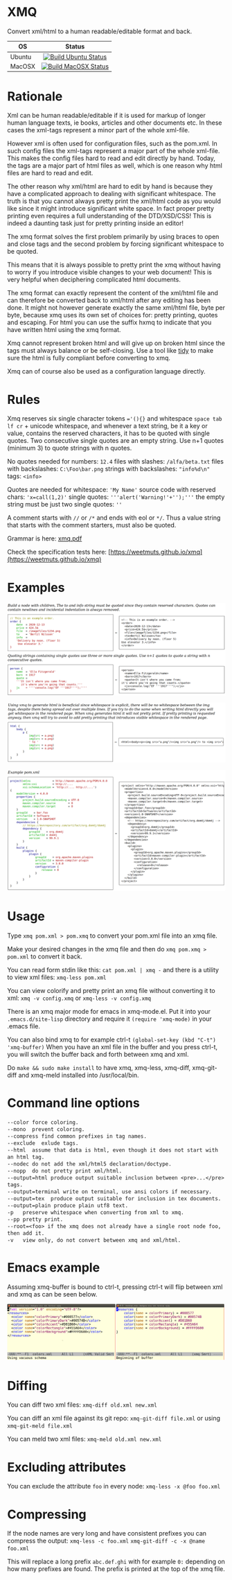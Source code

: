 # XMQ

Convert xml/html to a human readable/editable format and back.

| OS           | Status           |
| ------------ |:-------------:|
| Ubuntu | [![Build Ubuntu Status](https://github.com/weetmuts/xmq/workflows/Build%20Ubuntu/badge.svg)](https://github.com/weetmuts/xmq/actions)|
| MacOSX | [![Build MacOSX Status](https://github.com/weetmuts/xmq/workflows/Build%20MacOSX/badge.svg)](https://github.com/weetmuts/xmq/actions)|

# Rationale

Xml can be human readable/editable if it is used for markup of longer
human language texts, ie books, articles and other documents etc. In
these cases the xml-tags represent a minor part of the whole xml-file.

However xml is often used for configuration files, such as the
pom.xml.  In such config files the xml-tags represent a major part of
the whole xml-file.  This makes the config files hard to read and edit
directly by hand.  Today, the tags are a major part of html files as
well, which is one reason why html files are hard to read and edit.

The other reason why xml/html are hard to edit by hand is because they
have a complicated approach to dealing with significant whitespace.
The truth is that you cannot always pretty print the xml/html code as
you would like since it might introduce significant white space.  In
fact proper pretty printing even requires a full understanding of the
DTD/XSD/CSS!  This is indeed a daunting task just for pretty printing inside
an editor!

The xmq format solves the first problem primarily by using braces to
open and close tags and the second problem by forcing significant
whitespace to be quoted.

This means that it is always possible to pretty print the xmq without
having to worry if you introduce visible changes to your web document!
This is very helpful when deciphering complicated html documents.

The xmq format can exactly represent the content of the xml/html file
and can therefore be converted back to xml/html after any editing has
been done.  It might not however generate exactly the same xml/html
file, byte per byte, because xmq uses its own set of choices for:
pretty printing, quotes and escaping. For html you can use the suffix
hxmq to indicate that you have written html using the xmq format.

Xmq cannot represent broken html and will give up on broken html since
the tags must always balance or be self-closing. Use a tool like
[tidy](http://manpages.ubuntu.com/manpages/bionic/man1/tidy.1.html)
to make sure the html is fully compliant before converting to xmq.

Xmq can of course also be used as a configuration language directly.

# Rules

Xmq reserves six single character tokens `='(){}` and whitespace
`space tab lf cr` + unicode whitespace, and whenever a text string, be
it a key or value, contains the reserved characters, it has to be
quoted with single quotes. Two consecutive single quotes are an empty
string. Use n+1 quotes (minimum 3) to quote strings with n quotes.

No quotes needed for numbers: `12.4` files with slashes: `/alfa/beta.txt` files with backslashes: `C:\Foo\bar.png`
strings with backslashes: `"info%d\n"` tags: `<info>`

Quotes are needed for whitespace: `'My Name'` source code with reserved chars: `'x=call(1,2)'`
single quotes: `'''alert('Warning!'+'');'''` the empty string must be just two single quotes: `''`

A comment starts with `//` or `/*` and ends with eol or `*/`. Thus a
value string that starts with the comment starters, must also be quoted.

Grammar is here: [xmq.pdf](https://github.com/weetmuts/xmq/blob/master/doc/xmq.pdf)

Check the specification tests here: [https://weetmuts.github.io/xmq](https://weetmuts.github.io/xmq)

# Examples

![Example1](/doc/ex1.png)

![Example1](/doc/ex2.png)

![Example1](/doc/ex3.png)

# Usage

Type `xmq pom.xml > pom.xmq` to convert your pom.xml file into an xmq file.

Make your desired changes in the xmq file and then
do `xmq pom.xmq > pom.xml` to convert it back.

You can read form stdin like this:  `cat pom.xml | xmq -`
and there is a utility to view xml files: `xmq-less pom.xml`

You can view colorify and pretty print an xmq file without converting it to xml:
`xmq -v config.xmq` or `xmq-less -v config.xmq`

There is an xmq major mode for emacs in xmq-mode.el.
Put it into your `.emacs.d/site-lisp` directory and
require it `(require 'xmq-mode)` in your .emacs file.

You can also bind xmq to for example ctrl-t `(global-set-key (kbd "C-t") 'xmq-buffer)`
When you have an xml file in the buffer and you press ctrl-t, you will
switch the buffer back and forth between xmq and xml.

Do `make && sudo make install` to have xmq, xmq-less, xmq-diff, xmq-git-diff and xmq-meld
installed into /usr/local/bin.

# Command line options

```
--color force coloring.
--mono  prevent coloring.
--compress find common prefixes in tag names.
--exclude  exlude tags.
--html  assume that data is html, even though it does not start with an html tag.
--nodec do not add the xml/html5 declaration/doctype.
--nopp  do not pretty print xml/html.
--output=html produce output suitable inclusion between <pre>...</pre> tags.
--output=terminal write on terminal, use ansi colors if necessary.
--output=tex  produce output suitable for inclusion in tex documents.
--output=plain produce plain utf8 text.
-p   preserve whitespace when converting from xml to xmq.
--pp pretty print.
--root=<foo> if the xmq does not already have a single root node foo, then add it.
-v   view only, do not convert between xmq and xml/html.
```

# Emacs example

Assuming xmq-buffer is bound to ctrl-t, pressing ctrl-t
will flip between xml and xmq as can be seen below.

![XML vs XMQ](/doc/emacs_xml_xmq.png)

# Diffing

You can diff two xml files: `xmq-diff old.xml new.xml`

You can diff an xml file against its git repo: `xmq-git-diff file.xml` or using `xmq-git-meld file.xml`

You can meld two xml files: `xmq-meld old.xml new.xml`

# Excluding attributes

You can exclude the attribute `foo` in every node: `xmq-less -x @foo foo.xml`

# Compressing

If the node names are very long and have consistent prefixes
you can compress the output: `xmq-less -c foo.xml` `xmq-git-diff -c -x @name foo.xml`

This will replace a long prefix `abc.def.ghi` with for example `0:`
depending on how many prefixes are found. The prefix is printed
at the top of the xmq file.
